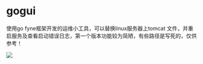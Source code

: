 # gogui

使用go fyne框架开发的运维小工具，可以替换linux服务器上tomcat 文件，并重启服务及查看启动错误日志，第一个版本功能较为简陋，有些路径是写死的，仅供参考！

![](C:\code\gogui\gogui\fyne.png)
